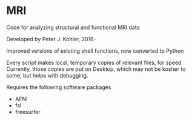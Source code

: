 # MRI
Code for analyzing structural and functional MRI data  

Developed by Peter J. Kohler, 2016-  

Improved versions of existing shell functions, now converted to Python   

Every script makes local, temporary copies of relevant files, for speed   
Currently, those copies are put on Desktop, which may not be kosher to some, but helps with debugging.   

Requires the following software packages  
- AFNI
- fsl
- freesurfer

